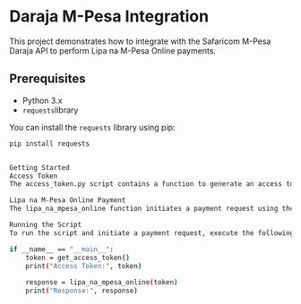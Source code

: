 # Daraja M-Pesa Integration

This project demonstrates how to integrate with the Safaricom M-Pesa Daraja API to perform Lipa na M-Pesa Online payments.

## Prerequisites
- Python 3.x
- `requests`library

You can install the `requests` library using pip:
```sh
pip install requests


Getting Started
Access Token
The access_token.py script contains a function to generate an access token from the Safaricom API.

Lipa na M-Pesa Online Payment
The lipa_na_mpesa_online function initiates a payment request using the access token.

Running the Script
To run the script and initiate a payment request, execute the following:

if __name__ == "__main__":
    token = get_access_token()
    print("Access Token:", token)
    
    response = lipa_na_mpesa_online(token)
    print("Response:", response)